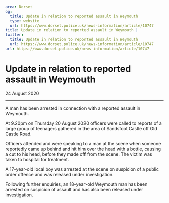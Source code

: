 ```yaml
area: Dorset
og:
  title: Update in relation to reported assault in Weymouth
  type: website
  url: https://www.dorset.police.uk/news-information/article/10747
title: Update in relation to reported assault in Weymouth |
twitter:
  title: Update in relation to reported assault in Weymouth
  url: https://www.dorset.police.uk/news-information/article/10747
url: https://www.dorset.police.uk/news-information/article/10747
```

# Update in relation to reported assault in Weymouth

24 August 2020

* * *

A man has been arrested in connection with a reported assault in Weymouth.

At 9.20pm on Thursday 20 August 2020 officers were called to reports of a large group of teenagers gathered in the area of Sandsfoot Castle off Old Castle Road.

Officers attended and were speaking to a man at the scene when someone reportedly came up behind and hit him over the head with a bottle, causing a cut to his head, before they made off from the scene. The victim was taken to hospital for treatment.

A 17-year-old local boy was arrested at the scene on suspicion of a public order offence and was released under investigation.

Following further enquiries, an 18-year-old Weymouth man has been arrested on suspicion of assault and has also been released under investigation.
